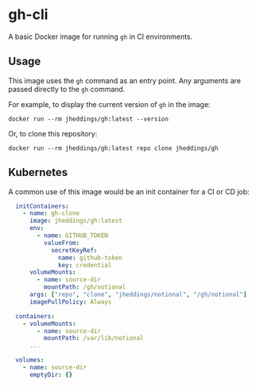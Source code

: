 # gh-cli #

A basic Docker image for running `gh` in CI environments.

## Usage ##

This image uses the `gh` command as an entry point.  Any arguments are passed directly
to the `gh` command.

For example, to display the current version of `gh` in the image:

```
docker run --rm jheddings/gh:latest --version
```

Or, to clone this repository:

```
docker run --rm jheddings/gh:latest repo clone jheddings/gh
```

## Kubernetes ##

A common use of this image would be an init container for a CI or CD job:

```yaml
  initContainers:
    - name: gh-clone
      image: jheddings/gh:latest
      env:
        - name: GITHUB_TOKEN
          valueFrom:
            secretKeyRef:
              name: github-token
              key: credential
      volumeMounts:
        - name: source-dir
          mountPath: /gh/notional
      args: ["repo", "clone", "jheddings/notional", "/gh/notional"]
      imagePullPolicy: Always

  containers:
    - volumeMounts:
        - name: source-dir
          mountPath: /var/lib/notional
      ...

  volumes:
    - name: source-dir
      emptyDir: {}
```
